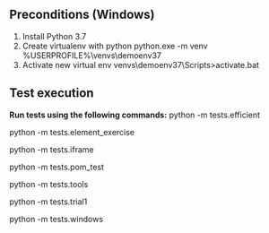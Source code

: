 ## Preconditions (Windows)
1. Install Python 3.7
2. Create virtualenv with python
python.exe -m venv %USERPROFILE%\venvs\demoenv37
3. Activate new virtual env
venvs\demoenv37\Scripts>activate.bat

## Test execution
**Run tests using  the following commands:**
python -m tests.efficient

python -m tests.element_exercise

python -m tests.iframe

python -m tests.pom_test

python -m tests.tools

python -m tests.trial1

python -m tests.windows

